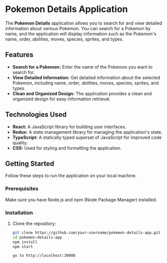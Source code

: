 # Pokemon Details Application

The **Pokemon Details** application allows you to search for and view detailed information about various Pokemon. You can search for a Pokemon by name, and the application will display information such as the Pokemon's name, order, abilities, moves, species, sprites, and types.

## Features

- **Search for a Pokemon:** Enter the name of the Pokemon you want to search for.
- **View Detailed Information:** Get detailed information about the selected Pokemon, including name, order, abilities, moves, species, sprites, and types.
- **Clean and Organized Design:** The application provides a clean and organized design for easy information retrieval.

## Technologies Used

- **React:** A JavaScript library for building user interfaces.
- **Redux:** A state management library for managing the application's state.
- **TypeScript:** A statically typed superset of JavaScript for improved code quality.
- **CSS:** Used for styling and formatting the application.

## Getting Started

Follow these steps to run the application on your local machine.

### Prerequisites

Make sure you have Node.js and npm (Node Package Manager) installed.

### Installation

1. Clone the repository:

   ```bash
   git clone https://github.com/your-username/pokemon-details-app.git
   cd pokemon-details-app
   npm install
   npm start
   
   go to http://localhost:30000
